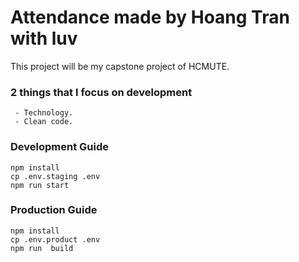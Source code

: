 # Attendance made by Hoang Tran with luv

This project will be my capstone project of HCMUTE.
### 2 things that I focus on development
```
 - Technology.
 - Clean code.
```

### Development Guide
```
npm install
cp .env.staging .env
npm run start
```

### Production Guide

```
npm install
cp .env.product .env
npm run  build
```